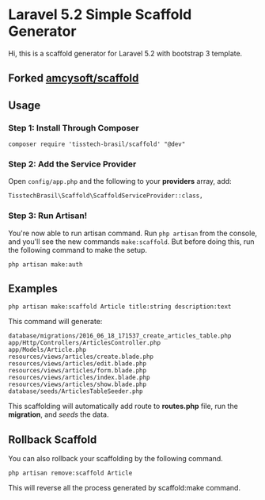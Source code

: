 # Laravel 5.2 Simple Scaffold Generator


Hi, this is a scaffold generator for Laravel 5.2 with bootstrap 3 template.

## Forked [amcysoft/scaffold](http://github.com/amcysoft/scaffold)

## Usage

### Step 1: Install Through Composer

```
composer require 'tisstech-brasil/scaffold' "@dev"
```

### Step 2: Add the Service Provider

Open `config/app.php` and the following to your **providers** array, add:

```
TisstechBrasil\Scaffold\ScaffoldServiceProvider::class,
```

### Step 3: Run Artisan!

You're now able to run artisan command. Run `php artisan` from the console, and you'll see the new commands `make:scaffold`.
But before doing this, run the following command to make the setup.

```
php artisan make:auth
```

## Examples


```
php artisan make:scaffold Article title:string description:text
```
This command will generate:

```
database/migrations/2016_06_18_171537_create_articles_table.php
app/Http/Controllers/ArticlesController.php
app/Models/Article.php
resources/views/articles/create.blade.php
resources/views/articles/edit.blade.php
resources/views/articles/form.blade.php
resources/views/articles/index.blade.php
resources/views/articles/show.blade.php
database/seeds/ArticlesTableSeeder.php
```

This scaffolding will automatically add route to **routes.php** file, run the **migration**, and *seeds* the data.

## Rollback Scaffold

You can also rollback your scaffolding by the following command.

```
php artisan remove:scaffold Article
```

This will reverse all the process generated by scaffold:make command.
